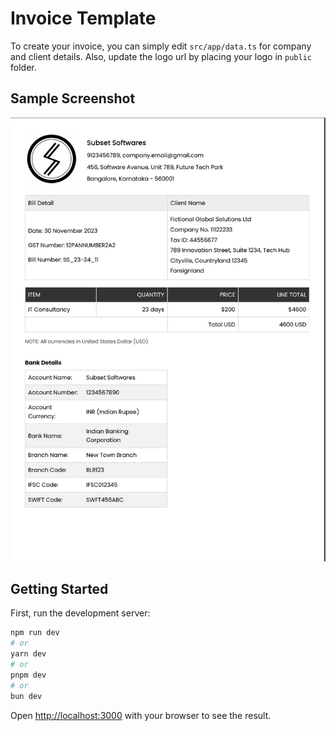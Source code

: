 # Invoice Template

To create your invoice, you can simply edit `src/app/data.ts` for company and client details. Also, update the logo url by placing your logo in `public` folder.

## Sample Screenshot

![sample screenshot](./public/sample-screenshot.png)

## Getting Started

First, run the development server:

```bash
npm run dev
# or
yarn dev
# or
pnpm dev
# or
bun dev
```

Open [http://localhost:3000](http://localhost:3000) with your browser to see the result.
